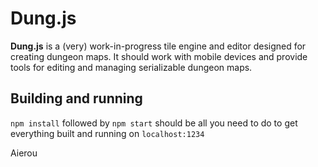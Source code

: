 # Dung.js
**Dung.js** is a (very) work-in-progress tile engine and editor designed for creating dungeon maps. It should work with mobile devices and provide tools for editing and managing serializable dungeon maps.

## Building and running

`npm install` followed by `npm start` should be all you need to do to get everything built and running on `localhost:1234`

Aierou